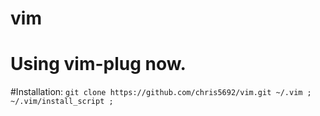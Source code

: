 # vim
# Using vim-plug now.

#Installation:
		`git clone https://github.com/chris5692/vim.git ~/.vim ; ~/.vim/install_script ; `
